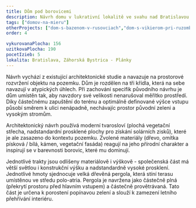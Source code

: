 ```yaml
---
title: Dům pod borovicemi
description: Návrh domu v lukrativní lokalitě ve svahu nad Bratislavou. Zadáním od klienta bylo zhodnotit a dopracovat existující architektonickou studii. Soustředili jsme se hlavně na optimalizaci energetiky a dispozice, při které se nám podařilo úpravami ušetřit 55 m<sup>2</sup> z vytápěných prostor a plochu chodeb zmenšit na polovinu. Následně jsme se dohodli na další spolupráci při projekční činnosti a aktuálně je stavba v povolovacím procesu.
tags: ["domov-na-mieru"]
otherProjects: ["dom-s-bazenom-v-rusovciach","dom-s-vikierom-pri-ruzomberku","dom-s-dlhou-pergolou"]
order: 4

vykurovanaPlocha: 156
uzitkovaPlocha: 190
pocetIzieb: 5
lokalita: Bratislava, Záhorská Bystrica - Plánky
---
```


Návrh vychází z existující architektonické studie a navazuje na prostorové rozvržení objektu na pozemku. Dům je rozdělen na tři křídla, která na sebe navazují v atypických úhlech. Při zachování specifik původního návrhu je dům umístěn tak, aby navzdory své velikosti nenarušoval měřítko prostředí. Díky částečnému zapuštění do terénu a optimálně definované výšce vstupu působí směrem k ulici nenápadně, nechávajíc prostor původní zeleni a vysokým stromům.

Architektonický návrh používá moderní tvarosloví (plochá vegetační střecha, nadstandardní prosklené plochy pro získání solárních zisků), které je ale zasazeno do kontextu pozemku. Zvolené materiály (dřevo, omítka písková / bílá, kámen, vegetační fasáda) reagují na jeho přírodní charakter a inspirují se v barevnosti borovic, které mu dominují.

Jednotlivé trakty jsou odlišeny materiálově i výškově - společenská část má větší světlou i konstrukční výšku a nadstandardně vysoké prosklení. Jednotlivé hmoty sjednocuje velká dřevěná pergola, která stíní terasu umístěnou ve středu polo-atria. Pergola je navržena jako částečně plná (překrytí prostoru před hlavním vstupem) a částečně provětrávaná. Tato část je určena k porostení popínavou zelení a slouží k zamezení letního přehřívání interiéru.
